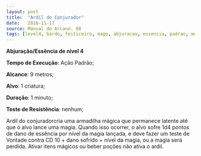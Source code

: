```yaml
---
layout: post
title:  "Ardil do Conjurador"
date:   2016-11-17
source: Manual do Arcano. 68
tags: [level4, bardo, feiticeiro, mago, abjuracao, essencia, padrao, metros, criatura, minuto, nenhum, dano]
---
```


**Abjuração/Essência de nível 4**

**Tempo de Execução**: Ação Padrão;

**Alcance**: 9 metros;

**Alvo**: 1 criatura;

**Duração**: 1 minuto;

**Teste de Resistência**: nenhum;

Ardil do conjuradorcria uma armadilha mágica que permanece latente até 
que o alvo lance uma magia. Quando isso 
ocorrer, o alvo sofre 1d4 pontos de dano 
de essência por nível da magia lançada, e 
deve fazer um teste de Vontade contra CD 
10 + dano sofrido + nível da magia, ou a 
magia será perdida. Ativar itens mágicos 
ou beber poções não ativa o ardil.